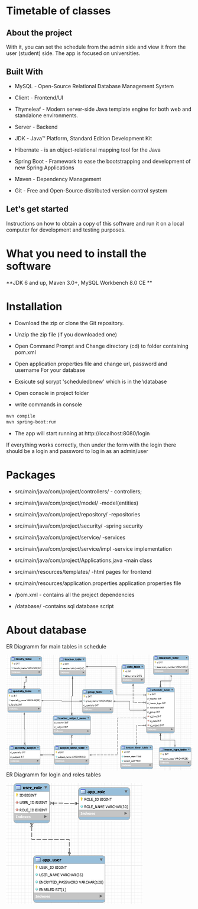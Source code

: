 # Timetable of classes  

## About the project
With it, you can set the schedule from the admin side and view it from the user (student) side. The app is focused on universities.
## Built With
* MySQL - Open-Source Relational Database Management System  

* Client - Frontend/UI
* Thymeleaf - Modern server-side Java template engine for both web and standalone environments.
* Server - Backend
* JDK - Java™ Platform, Standard Edition Development Kit
* Hibernate - is an object-relational mapping tool for the Java
* Spring Boot - Framework to ease the bootstrapping and development of new Spring Applications
* Maven - Dependency Management
* Git - Free and Open-Source distributed version control system  

## Let's get started
Instructions on how to obtain a copy of this software and run it on a local computer for development and testing purposes.  

# What you need to install the software
**JDK 6 and up, Maven 3.0+, MySQL Workbench 8.0 CE **
# Installation  

* Download the zip or clone the Git repository.  

* Unzip the zip file (if you downloaded one)  

* Open Command Prompt and Change directory (cd) to folder containing pom.xml  

* Open application.properties file and change url, password and username For your database  

* Exsicute sql scrypt 'scheduledbnew' which is in the \database  

* Open console in project folder  

* write commands in console  
```bash
mvn compile    
mvn spring-boot:run
```
 
* The app will start running at http://localhost:8080/login  

If everything works correctly, then under the form with the login there should be a login and password to log in as an admin/user  

# Packages
* src/main/java/com/project/controllers/ - controllers;  

* src/main/java/com/project/model/ -model(entities)  

* src/main/java/com/project/repository/ -repositories  

* src/main/java/com/project/security/ -spring security  

* src/main/java/com/project/service/ -services  

* src/main/java/com/project/service/impl -service implementation  

* src/main/java/com/project/Applications.java -main class  

* src/main/resources/templates/ -html pages for frontend  

* src/main/resources/application.properties application properties file  

* /pom.xml - contains all the project dependencies  

* /database/ -contains sql database script  

# About database
ER Diagramm for main tables in schedule  

![](https://github.com/bylbyl9tor/schedule/blob/master/DatabaseERDiagramm.png)
ER Diagramm for login and roles tables  

![](https://github.com/bylbyl9tor/schedule/blob/master/DatabaseLogiSkreen.png)
